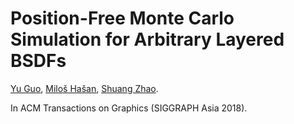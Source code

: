 # Position-Free Monte Carlo Simulation for Arbitrary Layered BSDFs

[Yu Guo](https://tflsguoyu.github.io/), [Miloš Hašan](http://miloshasan.net/), [Shuang Zhao](https://shuangz.com/). 

In ACM Transactions on Graphics (SIGGRAPH Asia 2018). 
